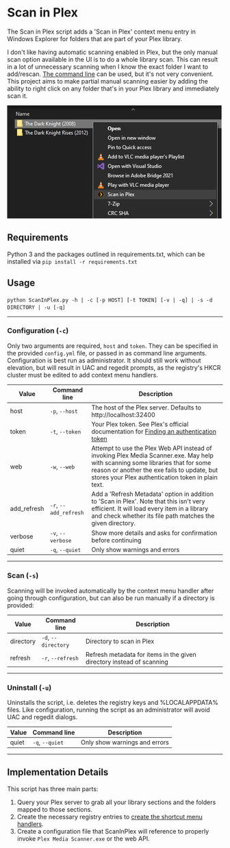# Scan in Plex

The Scan in Plex script adds a 'Scan in Plex' context menu entry in Windows Explorer for folders that are part of your Plex library.

I don't like having automatic scanning enabled in Plex, but the only manual scan option available in the UI is to do a whole library scan. This can result in a lot of unnecessary scanning when I know the exact folder I want to add/rescan. [The command line](https://support.plex.tv/articles/201242707-plex-media-scanner-via-command-line/) can be used, but it's not very convenient. This project aims to make partial manual scanning easier by adding the ability to right click on any folder that's in your Plex library and immediately scan it.

![Context Menu](img/context.png)

## Requirements

Python 3 and the packages outlined in requirements.txt, which can be installed via `pip install -r requirements.txt`

## Usage

`python ScanInPlex.py -h | -c [-p HOST] [-t TOKEN] [-v | -q] | -s -d DIRECTORY | -u [-q]`

---

### Configuration (`-c`)

Only two arguments are required, `host` and `token`. They can be specified in the provided `config.yml` file, or passed in as command line arguments. Configuration is best run as administrator. It should still work without elevation, but will result in UAC and regedit prompts, as the registry's HKCR cluster must be edited to add context menu handlers.

Value | Command line | Description
---|---|---
host | `-p`, `--host` | The host of the Plex server. Defaults to http://localhost:32400
token | `-t`, `--token` | Your Plex token. See Plex's official documentation for [Finding an authentication token](https://support.plex.tv/articles/204059436-finding-an-authentication-token-x-plex-token/)
web | `-w`, `--web` | Attempt to use the Plex Web API instead of invoking Plex Media Scanner.exe. May help with scanning some libraries that for some reason or another the exe fails to update, but stores your Plex authentication token in plain text.
add_refresh | `-r`, `--add_refresh` | Add a 'Refresh Metadata' option in addition to 'Scan in Plex'. Note that this isn't very efficient. It will load every item in a library and check whether its file path matches the given directory.
verbose | `-v`, `--verbose` | Show more details and asks for confirmation before continuing
quiet | `-q`, `--quiet` | Only show warnings and errors

---
### Scan (`-s`)

Scanning will be invoked automatically by the context menu handler after going through configuration, but can also be run manually if a directory is provided:

Value | Command line | Description
---|---|---
directory | `-d`, `--directory` | Directory to scan in Plex
refresh | `-r`, `--refresh` | Refresh metadata for items in the given directory instead of scanning

---

### Uninstall (`-u`)

Uninstalls the script, i.e. deletes the registry keys and %LOCALAPPDATA% files. Like configuration, running the script as an administrator will avoid UAC and regedit dialogs.

Value | Command line | Description
---|---|---
quiet | `-q`, `--quiet` | Only show warnings and errors

---

## Implementation Details

This script has three main parts:
1. Query your Plex server to grab all your library sections and the folders mapped to those sections.
2. Create the necessary registry entries to [create the shortcut menu handlers](https://docs.microsoft.com/en-us/windows/win32/shell/context-menu-handlers).
3. Create a configuration file that ScanInPlex will reference to properly invoke `Plex Media Scanner.exe` or the web API.
